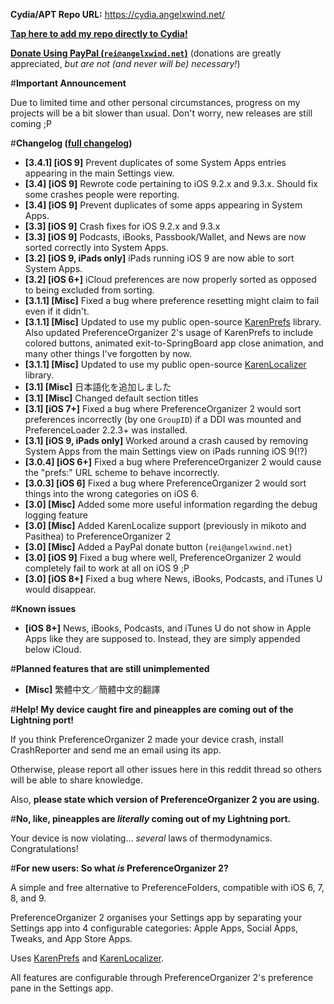 **Cydia/APT Repo URL:** https://cydia.angelxwind.net/

[**Tap here to add my repo directly to Cydia!**](https://cydia.angelxwind.net/add.php)

[**Donate Using PayPal (`rei@angelxwind.net`)**](https://www.paypal.com/myaccount/transfer/send/external?recipient=rei@angelxwind.net&amount=&currencyCode=USD&payment_type=Gift) (donations are greatly appreciated, *but are not (and never will be) necessary!*)

#**Important Announcement**

Due to limited time and other personal circumstances, progress on my projects will be a bit slower than usual. Don't worry, new releases are still coming ;P

#**Changelog ([full changelog](https://cydia.angelxwind.net/?page/net.angelxwind.preferenceorganizer2-changelog))**

* **[3.4.1] [iOS 9]** Prevent duplicates of some System Apps entries appearing in the main Settings view.
* **[3.4] [iOS 9]** Rewrote code pertaining to iOS 9.2.x and 9.3.x. Should fix some crashes people were reporting.
* **[3.4] [iOS 9]** Prevent duplicates of some apps appearing in System Apps.
* **[3.3] [iOS 9]** Crash fixes for iOS 9.2.x and 9.3.x
* **[3.3] [iOS 9]** Podcasts, iBooks, Passbook/Wallet, and News are now sorted correctly into System Apps.
* **[3.2] [iOS 9, iPads only]** iPads running iOS 9 are now able to sort System Apps.
* **[3.2] [iOS 6+]** iCloud preferences are now properly sorted as opposed to being excluded from sorting.
* **[3.1.1] [Misc]** Fixed a bug where preference resetting might claim to fail even if it didn't.
* **[3.1.1] [Misc]** Updated to use my public open-source [KarenPrefs](https://github.com/angelXwind/KarenPrefs) library. Also updated PreferenceOrganizer 2's usage of KarenPrefs to include colored buttons, animated exit-to-SpringBoard app close animation, and many other things I've forgotten by now.
* **[3.1.1] [Misc]** Updated to use my public open-source [KarenLocalizer](https://github.com/angelXwind/KarenLocalizer) library.
* **[3.1] [Misc]** 日本語化を追加しました
* **[3.1] [Misc]** Changed default section titles
* **[3.1] [iOS 7+]** Fixed a bug where PreferenceOrganizer 2 would sort preferences incorrectly (by one `GroupID`) if a DDI was mounted and PreferenceLoader 2.2.3+ was installed.
* **[3.1] [iOS 9, iPads only]** Worked around a crash caused by removing System Apps from the main Settings view on iPads running iOS 9(!?)
* **[3.0.4] [iOS 6+]** Fixed a bug where PreferenceOrganizer 2 would cause the "prefs:" URL scheme to behave incorrectly.
* **[3.0.3] [iOS 6]** Fixed a bug where PreferenceOrganizer 2 would sort things into the wrong categories on iOS 6.
* **[3.0] [Misc]** Added some more useful information regarding the debug logging feature
* **[3.0] [Misc]** Added KarenLocalize support (previously in mikoto and Pasithea) to PreferenceOrganizer 2
* **[3.0] [Misc]** Added a PayPal donate button (`rei@angelxwind.net`)
* **[3.0] [iOS 9]** Fixed a bug where well, PreferenceOrganizer 2 would completely fail to work at all on iOS 9 ;P
* **[3.0] [iOS 8+]** Fixed a bug where News, iBooks, Podcasts, and iTunes U would disappear.

#**Known issues**

* **[iOS 8+]** News, iBooks, Podcasts, and iTunes U do not show in Apple Apps like they are supposed to. Instead, they are simply appended below iCloud.

#**Planned features that are still unimplemented**

* **[Misc]** 繁體中文／簡體中文的翻譯

#**Help! My device caught fire and pineapples are coming out of the Lightning port!**

If you think PreferenceOrganizer 2 made your device crash, install CrashReporter and send me an email using its app.

Otherwise, please report all other issues here in this reddit thread so others will be able to share knowledge.

Also, **please state which version of PreferenceOrganizer 2 you are using.**

#**No, like, pineapples are *literally* coming out of my Lightning port.**

Your device is now violating... *several* laws of thermodynamics. Congratulations!

#**For new users: So what *is* PreferenceOrganizer 2?**

A simple and free alternative to PreferenceFolders, compatible with iOS 6, 7, 8, and 9.

PreferenceOrganizer 2 organises your Settings app by separating your Settings app into 4 configurable categories: Apple Apps, Social Apps, Tweaks, and App Store Apps.

Uses [KarenPrefs](https://github.com/angelXwind/KarenPrefs) and [KarenLocalizer](https://github.com/angelXwind/KarenLocalizer).

All features are configurable through PreferenceOrganizer 2's preference pane in the Settings app.